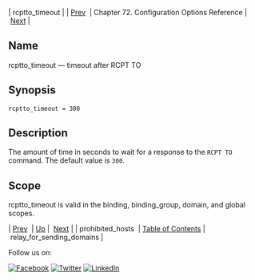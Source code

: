| rcptto_timeout |
| [Prev](conf.ref.prohibited_hosts.php)  | Chapter 72. Configuration Options Reference |  [Next](conf.ref.relay_for_sending_domains.php) |

<a name="conf.ref.rcptto_timeout"></a>
## Name

rcptto_timeout — timeout after RCPT TO

## Synopsis

`rcptto_timeout = 300`

<a name="idp25908672"></a>
## Description

The amount of time in seconds to wait for a response to the `RCPT TO` command. The default value is `300`.

<a name="idp25911440"></a>
## Scope

rcptto_timeout is valid in the binding, binding_group, domain, and global scopes.

| [Prev](conf.ref.prohibited_hosts.php)  | [Up](config.options.ref.php) |  [Next](conf.ref.relay_for_sending_domains.php) |
| prohibited_hosts  | [Table of Contents](index.php) |  relay_for_sending_domains |

Follow us on:

[![Facebook](https://support.messagesystems.com/images/icon-facebook.png)](http://www.facebook.com/messagesystems) [![Twitter](https://support.messagesystems.com/images/icon-twitter.png)](http://twitter.com/#!/MessageSystems) [![LinkedIn](https://support.messagesystems.com/images/icon-linkedin.png)](http://www.linkedin.com/company/message-systems)